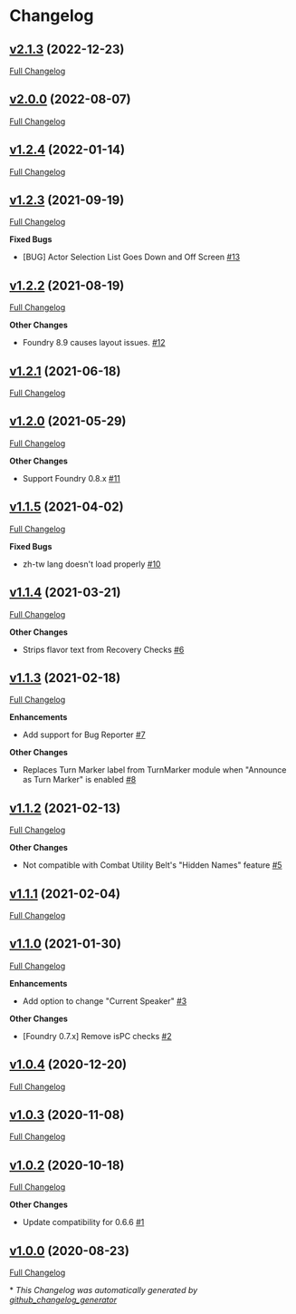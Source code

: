 # Changelog

## [v2.1.3](https://github.com/illandril/FoundryVTT-chat-enhancements/tree/v2.1.3) (2022-12-23)

[Full Changelog](https://github.com/illandril/FoundryVTT-chat-enhancements/compare/v2.0.0...v2.1.3)

## [v2.0.0](https://github.com/illandril/FoundryVTT-chat-enhancements/tree/v2.0.0) (2022-08-07)

[Full Changelog](https://github.com/illandril/FoundryVTT-chat-enhancements/compare/v1.2.4...v2.0.0)

## [v1.2.4](https://github.com/illandril/FoundryVTT-chat-enhancements/tree/v1.2.4) (2022-01-14)

[Full Changelog](https://github.com/illandril/FoundryVTT-chat-enhancements/compare/v1.2.3...v1.2.4)

## [v1.2.3](https://github.com/illandril/FoundryVTT-chat-enhancements/tree/v1.2.3) (2021-09-19)

[Full Changelog](https://github.com/illandril/FoundryVTT-chat-enhancements/compare/v1.2.2...v1.2.3)

**Fixed&nbsp;Bugs**

- \[BUG\] Actor Selection List Goes Down and Off Screen [\#13](https://github.com/illandril/FoundryVTT-chat-enhancements/issues/13)

## [v1.2.2](https://github.com/illandril/FoundryVTT-chat-enhancements/tree/v1.2.2) (2021-08-19)

[Full Changelog](https://github.com/illandril/FoundryVTT-chat-enhancements/compare/v1.2.1...v1.2.2)

**Other&nbsp;Changes**

- Foundry 8.9 causes layout issues. [\#12](https://github.com/illandril/FoundryVTT-chat-enhancements/issues/12)

## [v1.2.1](https://github.com/illandril/FoundryVTT-chat-enhancements/tree/v1.2.1) (2021-06-18)

[Full Changelog](https://github.com/illandril/FoundryVTT-chat-enhancements/compare/v1.2.0...v1.2.1)

## [v1.2.0](https://github.com/illandril/FoundryVTT-chat-enhancements/tree/v1.2.0) (2021-05-29)

[Full Changelog](https://github.com/illandril/FoundryVTT-chat-enhancements/compare/v1.1.5...v1.2.0)

**Other&nbsp;Changes**

- Support Foundry 0.8.x [\#11](https://github.com/illandril/FoundryVTT-chat-enhancements/issues/11)

## [v1.1.5](https://github.com/illandril/FoundryVTT-chat-enhancements/tree/v1.1.5) (2021-04-02)

[Full Changelog](https://github.com/illandril/FoundryVTT-chat-enhancements/compare/v1.1.4...v1.1.5)

**Fixed&nbsp;Bugs**

- zh-tw lang doesn't load properly [\#10](https://github.com/illandril/FoundryVTT-chat-enhancements/issues/10)

## [v1.1.4](https://github.com/illandril/FoundryVTT-chat-enhancements/tree/v1.1.4) (2021-03-21)

[Full Changelog](https://github.com/illandril/FoundryVTT-chat-enhancements/compare/v1.1.3...v1.1.4)

**Other&nbsp;Changes**

- Strips flavor text from Recovery Checks [\#6](https://github.com/illandril/FoundryVTT-chat-enhancements/issues/6)

## [v1.1.3](https://github.com/illandril/FoundryVTT-chat-enhancements/tree/v1.1.3) (2021-02-18)

[Full Changelog](https://github.com/illandril/FoundryVTT-chat-enhancements/compare/v1.1.2...v1.1.3)

**Enhancements**

- Add support for Bug Reporter [\#7](https://github.com/illandril/FoundryVTT-chat-enhancements/issues/7)

**Other&nbsp;Changes**

- Replaces Turn Marker label from TurnMarker module when "Announce as Turn Marker" is enabled [\#8](https://github.com/illandril/FoundryVTT-chat-enhancements/issues/8)

## [v1.1.2](https://github.com/illandril/FoundryVTT-chat-enhancements/tree/v1.1.2) (2021-02-13)

[Full Changelog](https://github.com/illandril/FoundryVTT-chat-enhancements/compare/v1.1.1...v1.1.2)

**Other&nbsp;Changes**

- Not compatible with Combat Utility Belt's "Hidden Names" feature [\#5](https://github.com/illandril/FoundryVTT-chat-enhancements/issues/5)

## [v1.1.1](https://github.com/illandril/FoundryVTT-chat-enhancements/tree/v1.1.1) (2021-02-04)

[Full Changelog](https://github.com/illandril/FoundryVTT-chat-enhancements/compare/v1.1.0...v1.1.1)

## [v1.1.0](https://github.com/illandril/FoundryVTT-chat-enhancements/tree/v1.1.0) (2021-01-30)

[Full Changelog](https://github.com/illandril/FoundryVTT-chat-enhancements/compare/v1.0.4...v1.1.0)

**Enhancements**

- Add option to change "Current Speaker" [\#3](https://github.com/illandril/FoundryVTT-chat-enhancements/issues/3)

**Other&nbsp;Changes**

- \[Foundry 0.7.x\] Remove isPC checks [\#2](https://github.com/illandril/FoundryVTT-chat-enhancements/issues/2)

## [v1.0.4](https://github.com/illandril/FoundryVTT-chat-enhancements/tree/v1.0.4) (2020-12-20)

[Full Changelog](https://github.com/illandril/FoundryVTT-chat-enhancements/compare/v1.0.3...v1.0.4)

## [v1.0.3](https://github.com/illandril/FoundryVTT-chat-enhancements/tree/v1.0.3) (2020-11-08)

[Full Changelog](https://github.com/illandril/FoundryVTT-chat-enhancements/compare/v1.0.2...v1.0.3)

## [v1.0.2](https://github.com/illandril/FoundryVTT-chat-enhancements/tree/v1.0.2) (2020-10-18)

[Full Changelog](https://github.com/illandril/FoundryVTT-chat-enhancements/compare/v1.0.0...v1.0.2)

**Other&nbsp;Changes**

- Update compatibility for 0.6.6 [\#1](https://github.com/illandril/FoundryVTT-chat-enhancements/issues/1)

## [v1.0.0](https://github.com/illandril/FoundryVTT-chat-enhancements/tree/v1.0.0) (2020-08-23)

[Full Changelog](https://github.com/illandril/FoundryVTT-chat-enhancements/compare/4dfc6e24ed823abb5c1183a1bab19693870c27fb...v1.0.0)



\* *This Changelog was automatically generated by [github_changelog_generator](https://github.com/github-changelog-generator/github-changelog-generator)*
